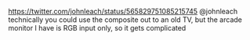https://twitter.com/johnleach/status/565829751085215745 @johnleach technically you could use the composite out to an old TV, but the arcade monitor I have is RGB input only, so it gets complicated